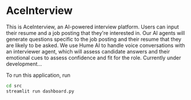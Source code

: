 # AceInterview

This is AceInterview, an AI-powered interview platform. Users can input their resume and a job posting that they're interested in. Our AI agents will generate questions specific to the job posting and their resume that they are likely to be asked.
We use Hume AI to handle voice conversations with an interviewer agent, which will assess candidate answers and their emotional cues to assess confidence and fit for the role. Currently under development...

To run this application, run 
``` bash
cd src
streamlit run dashboard.py
